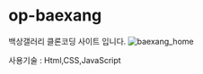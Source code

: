 # op-baexang

백상갤러리 클론코딩 사이트 입니다.
![baexang_home](https://user-images.githubusercontent.com/107607247/196354523-5b94d688-7f42-4447-8bbf-813f424d79e3.png)

사용기술 : Html,CSS,JavaScript


